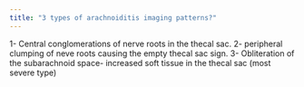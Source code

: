 ```yaml
---
title: "3 types of arachnoiditis imaging patterns?"
---
```

1- Central conglomerations of nerve roots in the thecal sac. 2- peripheral clumping of neve roots causing the empty thecal sac sign. 3- Obliteration of the subarachnoid space- increased soft tissue in the thecal sac (most severe type)

